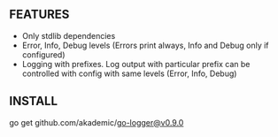## FEATURES

- Only stdlib dependencies
- Error, Info, Debug levels (Errors print always, Info and Debug only if configured)
- Logging with prefixes. Log output with particular prefix can be controlled with config with same levels (Error, Info, Debug)

## INSTALL

go get github.com/akademic/go-logger@v0.9.0
